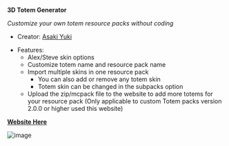 **3D Totem Generator**

_Customize your own totem resource packs without coding_
+ Creator: [Asaki Yuki](https://www.youtube.com/@asakizuki)

- Features:
  + Alex/Steve skin options
  + Customize totem name and resource pack name
  + Import multiple skins in one resource pack
    + You can also add or remove any totem skin
    + Totem skin can be changed in the subpacks option
  + Upload the zip/mcpack file to the website to add more totems for your resource pack (Only applicable to custom Totem packs version 2.0.0 or higher used this website)
  
[**Website Here**](https://asakiyuki.github.io/3d-totem-generator/)

![image](https://github.com/asakiyuki/3d-totem-generator/assets/108646953/700f1f64-7695-4241-986c-d636c3b7d662)
